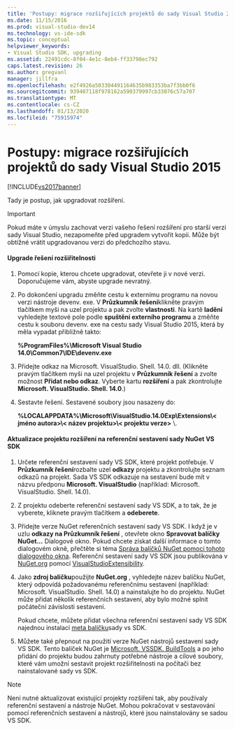```yaml
---
title: 'Postupy: migrace rozšiřujících projektů do sady Visual Studio 2015 | Microsoft Docs'
ms.date: 11/15/2016
ms.prod: visual-studio-dev14
ms.technology: vs-ide-sdk
ms.topic: conceptual
helpviewer_keywords:
- Visual Studio SDK, upgrading
ms.assetid: 22491cdc-8f04-4e1c-8eb4-ff33798ec792
caps.latest.revision: 26
ms.author: gregvanl
manager: jillfra
ms.openlocfilehash: e2f4926a503304491164635b983353ba7f3bb0f6
ms.sourcegitcommit: 939407118f978162a590379997cb33076c57a707
ms.translationtype: MT
ms.contentlocale: cs-CZ
ms.lasthandoff: 01/13/2020
ms.locfileid: "75915974"
---
```

# <a name="how-to-migrate-extensibility-projects-to-visual-studio-2015"></a>Postupy: migrace rozšiřujících projektů do sady Visual Studio 2015
[!INCLUDE[vs2017banner](../includes/vs2017banner.md)]

Tady je postup, jak upgradovat rozšíření.  
  
> [!IMPORTANT]
> Pokud máte v úmyslu zachovat verzi vašeho řešení rozšíření pro starší verzi sady Visual Studio, nezapomeňte před upgradem vytvořit kopii. Může být obtížné vrátit upgradovanou verzi do předchozího stavu.  
  
#### <a name="to-upgrade-an-extensibility-solution"></a>Upgrade řešení rozšiřitelnosti  
  
1. Pomocí kopie, kterou chcete upgradovat, otevřete ji v nové verzi. Doporučujeme vám, abyste upgrade nevratný.  
  
2. Po dokončení upgradu změňte cestu k externímu programu na novou verzi nástroje devenv. exe. V **Průzkumník řešení**klikněte pravým tlačítkem myši na uzel projektu a pak zvolte **vlastnosti**. Na kartě **ladění** vyhledejte textové pole podle **spuštění externího programu** a změňte cestu k souboru devenv. exe na cestu sady Visual Studio 2015, která by měla vypadat přibližně takto:  
  
     **%ProgramFiles%\Microsoft Visual Studio 14.0\Common7\IDE\devenv.exe**  
  
3. Přidejte odkaz na Microsoft. VisualStudio. Shell. 14.0. dll. (Klikněte pravým tlačítkem myši na uzel projektu v **Průzkumník řešení** a zvolte možnost **Přidat nebo odkaz**. Vyberte kartu **rozšíření** a pak zkontrolujte **Microsoft. VisualStudio. Shell. 14.0**.)  
  
4. Sestavte řešení. Sestavené soubory jsou nasazeny do:  
  
     **%LOCALAPPDATA%\Microsoft\VisualStudio.14.0Exp\Extensions\\< jméno autora\>\\< název projektu\>\\< projektu verze\>** \\.  
  
#### <a name="to-update-an-extensibility-project-to-nuget-vs-sdk-reference-assemblies"></a>Aktualizace projektu rozšíření na referenční sestavení sady NuGet VS SDK  
  
1. Určete referenční sestavení sady VS SDK, které projekt potřebuje.  V **Průzkumník řešení**rozbalte uzel **odkazy** projektu a zkontrolujte seznam odkazů na projekt.  Sada VS SDK odkazuje na sestavení bude mít v názvu předponu **Microsoft. VisualStudio** (například: Microsoft. VisualStudio. Shell. 14.0).  
  
2. Z projektu odeberte referenční sestavení sady VS SDK, a to tak, že je vyberete, kliknete pravým tlačítkem a **odeberete**.  
  
3. Přidejte verze NuGet referenčních sestavení sady VS SDK.  I když je v uzlu **odkazy na Průzkumník řešení** , otevřete okno **Spravovat balíčky NuGet...** Dialogové okno.  Pokud chcete získat další informace o tomto dialogovém okně, přečtěte si téma [Správa balíčků NuGet pomocí tohoto dialogového okna](/nuget/consume-packages/install-use-packages-visual-studio). Referenční sestavení sady VS SDK jsou publikována v [NuGet.org](https://www.nuget.org/) pomocí [VisualStudioExtensibility](https://www.nuget.org/profiles/VisualStudioExtensibility).  
  
4. Jako **zdroj balíčku**použijte **NuGet.org** , vyhledejte název balíčku NuGet, který odpovídá požadovanému referenčnímu sestavení (například: Microsoft. VisualStudio. Shell. 14.0) a nainstalujte ho do projektu.  NuGet může přidat několik referenčních sestavení, aby bylo možné splnit počáteční závislosti sestavení.  
  
     Pokud chcete, můžete přidat všechna referenční sestavení sady VS SDK najednou instalací [meta balíčku](https://www.nuget.org/packages/VSSDK_Reference_Assemblies)sady vs SDK.  
  
5. Můžete také přepnout na použití verze NuGet nástrojů sestavení sady VS SDK. Tento balíček NuGet je [Microsoft. VSSDK. BuildTools](https://www.nuget.org/packages/Microsoft.VSSDK.BuildTools) a po jeho přidání do projektu budou zahrnuty potřebné nástroje a cílové soubory, které vám umožní sestavit projekt rozšiřitelnosti na počítači bez nainstalované sady vs SDK.  
  
> [!NOTE]
> Není nutné aktualizovat existující projekty rozšíření tak, aby používaly referenční sestavení a nástroje NuGet.  Mohou pokračovat v sestavování pomocí referenčních sestavení a nástrojů, které jsou nainstalovány se sadou VS SDK.
